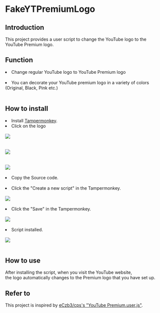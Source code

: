 # FakeYTPremiumLogo

## Introduction
This project provides a user script to change the YouTube logo to the YouTube Premium logo. 

## Function
<li>Change regular YouTube logo to YouTube Premium logo</li><br/>
<li>You can decorate your YouTube premium logo in a variety of colors (Original, Black, Pink etc.)</li><br/>
  
## How to install
<li>Install <a href="https://chrome.google.com/webstore/detail/dhdgffkkebhmkfjojejmpbldmpobfkfo">Tampermonkey</a>.</li>
<li>Click on the logo</li><br/>
<a href="https://raw.githubusercontent.com/diligencefrozen/FakeYTPremiumlogo/main/main.js"><img src="https://github.com/diligencefrozen/FakeYTPremiumlogo/blob/main/logo/original.png?raw=true"><br/><br/></a>
<a href="https://raw.githubusercontent.com/diligencefrozen/FakeYTPremiumlogo/main/black.js"><br/><img src="https://github.com/diligencefrozen/FakeYTPremiumlogo/blob/main/logo/black.png?raw=true"><br/><br/></a>
<a href="https://raw.githubusercontent.com/diligencefrozen/FakeYTPremiumlogo/main/pink.js"><br/><img src="https://github.com/diligencefrozen/FakeYTPremiumlogo/blob/main/logo/pink.png?raw=true"><br/><br/></a>

<li>Copy the Source code.</li><br/>
<li>Click the "Create a new script" in the Tampermonkey.</li><br/>
<img src="https://github.com/diligencefrozen/FakeYTPremiumlogo/blob/main/logo/readme_manual.png?raw=true"><br/><br/>

<li>Click the "Save" in the Tampermonkey.</li><br/>
<img src="https://github.com/diligencefrozen/FakeYTPremiumlogo/blob/main/logo/readme_manual02.png?raw=true"><br/><br/>

<li>Script installed.</li><br/>
<img src="https://github.com/diligencefrozen/FakeYTPremiumlogo/blob/main/logo/readme_manual03.png?raw=true"><br/><br/>
  
## How to use
After installing the script, when you visit the YouTube website, <br/>the logo automatically changes to the Premium logo that you have set up.

## Refer to
This project is inspired by <a href="https://github.com/eCxb3/cps">eCzb3/cps's "YouTube Premium.user.js"</a>.


